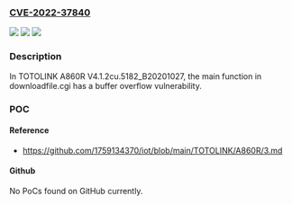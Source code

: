 ### [CVE-2022-37840](https://cve.mitre.org/cgi-bin/cvename.cgi?name=CVE-2022-37840)
![](https://img.shields.io/static/v1?label=Product&message=n%2Fa&color=blue)
![](https://img.shields.io/static/v1?label=Version&message=n%2Fa&color=blue)
![](https://img.shields.io/static/v1?label=Vulnerability&message=n%2Fa&color=brighgreen)

### Description

In TOTOLINK A860R V4.1.2cu.5182_B20201027, the main function in downloadfile.cgi has a buffer overflow vulnerability.

### POC

#### Reference
- https://github.com/1759134370/iot/blob/main/TOTOLINK/A860R/3.md

#### Github
No PoCs found on GitHub currently.

